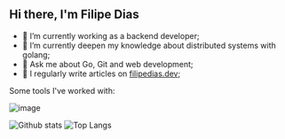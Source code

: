 ## Hi there, I'm Filipe Dias

- 🔭 I’m currently working as a backend developer;
- 🌱 I’m currently deepen my knowledge about distributed systems with golang;
- 💬 Ask me about Go, Git and web development;
- 📝 I regularly write articles on [filipedias.dev](https://filipedias.dev/blog);

Some tools I've worked with:

![image](https://skillicons.dev/icons?i=go,nodejs,postgres,linux,docker,aws)

![Github stats](https://github-readme-stats.vercel.app/api?username=jfilipedias&theme=default&count_private=true&hide_border=true&line_height=20)
![Top Langs](https://github-readme-stats.vercel.app/api/top-langs/?username=jfilipedias&layout=compact&theme=default&count_private=true&hide_border=true&hide=css)
